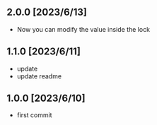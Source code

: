 ## 2.0.0 [2023/6/13]

- Now you can modify the value inside the lock

## 1.1.0 [2023/6/11]

- update
- update readme

## 1.0.0 [2023/6/10]

- first commit